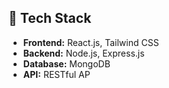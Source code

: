
## 🔧 Tech Stack
- **Frontend:** React.js, Tailwind CSS
- **Backend:** Node.js, Express.js
- **Database:** MongoDB
- **API:** RESTful AP
